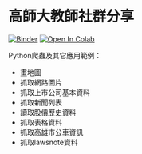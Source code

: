 # 高師大教師社群分享

[![Binder](https://mybinder.org/badge_logo.svg)](https://mybinder.org/v2/gh/victorgau/NKNU20191018/master)
[![Open In Colab](https://colab.research.google.com/assets/colab-badge.svg)](https://colab.research.google.com/github/victorgau/NKNU20191018/)

Python爬蟲及其它應用範例：

* 畫地圖
* 抓取網路圖片
* 抓取上市公司基本資料
* 抓取新聞列表
* 讀取股價歷史資料
* 抓取表格資料
* 抓取高雄市公車資訊
* 抓取lawsnote資料
